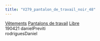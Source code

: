 ```yaml
---
title: "V279_pantalon_de_travail_noir_48"
---
```


[Vêtements](notes/equipements/L_Vetements.md) [Pantalons de travail](notes/equipements/vetements/V_PantalonsDeTravail.md) [Libre](notes/statut/S_Libre.md)\
190421 danielPreviti\
rodriguesDaniel